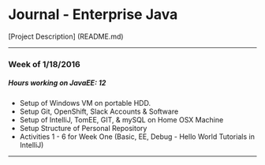 # Journal - Enterprise Java

[Project Description] (README.md)

---
### Week of 1/18/2016
##### Hours working on JavaEE: 12
* Setup of Windows VM on portable HDD.
* Setup Git, OpenShift, Slack Accounts & Software
* Setup of IntelliJ, TomEE, GIT, & mySQL on Home OSX Machine
* Setup Structure of Personal Repository
* Activities 1 - 6 for Week One (Basic, EE, Debug -  Hello World Tutorials in IntelliJ)

---
